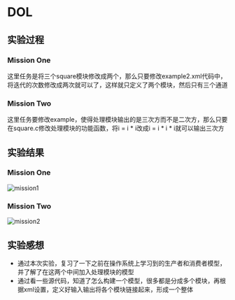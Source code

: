# DOL
## 实验过程
### Mission One
这里任务是将三个square模块修改成两个，那么只要修改example2.xml代码中，将迭代的次数修改成两次就可以了，这样就只定义了两个模块，然后只有三个通道
### Mission Two
这里任务要修改example，使得处理模块输出的是三次方而不是二次方，那么只要在square.c修改处理模块的功能函数，将i = i * i改成i = i * i * i就可以输出三次方
## 实验结果

### Mission One
![mission1](http://i.imgur.com/YZ8Ig2z.png)

### Mission Two
![mission2](http://i.imgur.com/FsSw4L4.png)

## 实验感想
- 通过本次实验，复习了一下之前在操作系统上学习到的生产者和消费者模型，并了解了在这两个中间加入处理模块的模型
- 通过看一些源代码，知道了怎么构建一个模型，很多都是分成多个模块，再根据xml设置，定义好输入输出将各个模块链接起来，形成一个整体